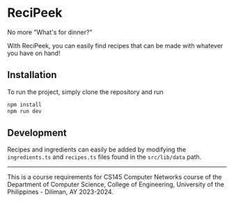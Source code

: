 # ReciPeek

No more "What's for dinner?"

With ReciPeek, you can easily find recipes that can be made with whatever you have on hand!

## Installation

To run the project, simply clone the repository and run
```bash
npm install
npm run dev
```

## Development

Recipes and ingredients can easily be added by modifying the `ingredients.ts` and `recipes.ts` files found in the `src/lib/data` path.

---

This is a course requirements for CS145 Computer Networks course of the Department of Computer Science, College of Engineering, University of the Philippines - Diliman, AY 2023-2024.
